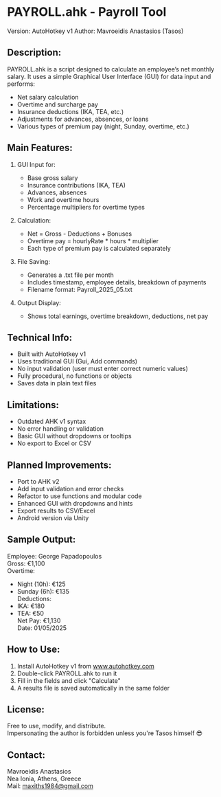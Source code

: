 
 PAYROLL.ahk - Payroll Tool
==========================

Version: AutoHotkey v1
Author: Mavroeidis Anastasios (Tasos)

Description:
-------------
PAYROLL.ahk is a script designed to calculate an employee’s net monthly salary.
It uses a simple Graphical User Interface (GUI) for data input and performs:

- Net salary calculation
- Overtime and surcharge pay
- Insurance deductions (IKA, TEA, etc.)
- Adjustments for advances, absences, or loans
- Various types of premium pay (night, Sunday, overtime, etc.)

Main Features:
---------------
1. GUI Input for:
   - Base gross salary
   - Insurance contributions (IKA, TEA)
   - Advances, absences
   - Work and overtime hours
   - Percentage multipliers for overtime types

2. Calculation:
   - Net = Gross - Deductions + Bonuses
   - Overtime pay = hourlyRate * hours * multiplier
   - Each type of premium pay is calculated separately

3. File Saving:
   - Generates a .txt file per month
   - Includes timestamp, employee details, breakdown of payments
   - Filename format: Payroll_2025_05.txt

4. Output Display:
   - Shows total earnings, overtime breakdown, deductions, net pay

Technical Info:
----------------
- Built with AutoHotkey v1
- Uses traditional GUI (Gui, Add commands)
- No input validation (user must enter correct numeric values)
- Fully procedural, no functions or objects
- Saves data in plain text files

Limitations:
-------------
- Outdated AHK v1 syntax
- No error handling or validation
- Basic GUI without dropdowns or tooltips
- No export to Excel or CSV

Planned Improvements:
-----------------------
- Port to AHK v2
- Add input validation and error checks
- Refactor to use functions and modular code
- Enhanced GUI with dropdowns and hints
- Export results to CSV/Excel
- Android version via Unity

Sample Output:
---------------
Employee: George Papadopoulos  
Gross: €1,100  
Overtime:
 - Night (10h): €125  
 - Sunday (6h): €135  
Deductions:
 - IKA: €180  
 - TEA: €50  
Net Pay: €1,130  
Date: 01/05/2025

How to Use:
------------
1. Install AutoHotkey v1 from www.autohotkey.com
2. Double-click PAYROLL.ahk to run it
3. Fill in the fields and click "Calculate"
4. A results file is saved automatically in the same folder

License:
---------
Free to use, modify, and distribute.  
Impersonating the author is forbidden unless you're Tasos himself 😎

Contact:
---------
Mavroeidis Anastasios  
Nea Ionia, Athens, Greece  
Mail: maxiths1984@gmail.com 
